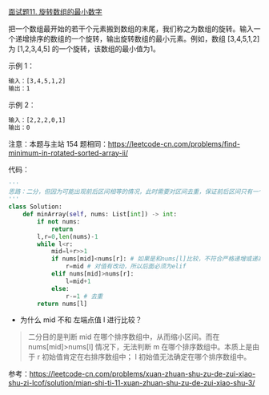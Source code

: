 [面试题11. 旋转数组的最小数字](https://leetcode-cn.com/problems/xuan-zhuan-shu-zu-de-zui-xiao-shu-zi-lcof/)

把一个数组最开始的若干个元素搬到数组的末尾，我们称之为数组的旋转。输入一个递增排序的数组的一个旋转，输出旋转数组的最小元素。例如，数组 [3,4,5,1,2] 为 [1,2,3,4,5] 的一个旋转，该数组的最小值为1。  

示例 1：
```sh
输入：[3,4,5,1,2]
输出：1
```

示例 2：
```sh
输入：[2,2,2,0,1]
输出：0
```

注意：本题与主站 154 题相同：https://leetcode-cn.com/problems/find-minimum-in-rotated-sorted-array-ii/



代码：
```python
'''
思路：二分，但因为可能出现前后区间相等的情况，此时需要对区间去重，保证前后区间只有一个满足特定的性质
'''
class Solution:
    def minArray(self, nums: List[int]) -> int:
        if not nums:
            return
        l,r=0,len(nums)-1
        while l<r:
            mid=l+r>>1
            if nums[mid]<nums[r]: # 如果是和nums[l]比较，不符合严格递增或递减的情况
                r=mid # 对值有改动，所以后面必须为elif
            elif nums[mid]>nums[r]:
                l=mid+1
            else:
                r-=1 # 去重
        return nums[l]
```

- 为什么 mid 不和 左端点值 l 进行比较？
> 二分目的是判断 mid 在哪个排序数组中，从而缩小区间。而在 nums[mid]>nums[l] 情况下，无法判断 m 在哪个排序数组中。本质上是由于 r 初始值肯定在右排序数组中； l 初始值无法确定在哪个排序数组中。


参考：https://leetcode-cn.com/problems/xuan-zhuan-shu-zu-de-zui-xiao-shu-zi-lcof/solution/mian-shi-ti-11-xuan-zhuan-shu-zu-de-zui-xiao-shu-3/
